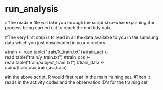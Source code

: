 run_analysis
============

#The readme file will take you through the script step-wise explaining the process being carried out to reach the end tidy data.

#The very first step is to read in all the data available to you in the samsung data which you just downloaded in your directory.

#train <- read.table("train/X_train.txt")
#train_act <- read.table("train/y_train.txt")
#train_obs <- read.table("train/subject_train.txt")
#train_data <- cbind(train_obs,train_act,train)

#In the above script, R would first read in the main training set.
#Then it reads in the activity codes and the observation ID's for the training set
